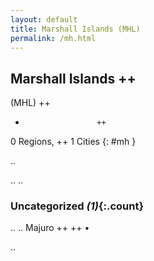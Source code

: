 ```yaml
---
layout: default
title: Marshall Islands (MHL)
permalink: /mh.html
---
```



## Marshall Islands   ++
(MHL)  ++
-                     ++
0 Regions, ++
1 Cities
{: #mh }

.. 




.. 
.. 


### Uncategorized _(1)_{:.count}


..
..
Majuro  ++
 ++
•




.. 
 
